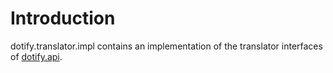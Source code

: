 # Introduction #
dotify.translator.impl contains an implementation of the translator interfaces of [dotify.api](https://github.com/joeha480/dotify/tree/master/dotify.api).